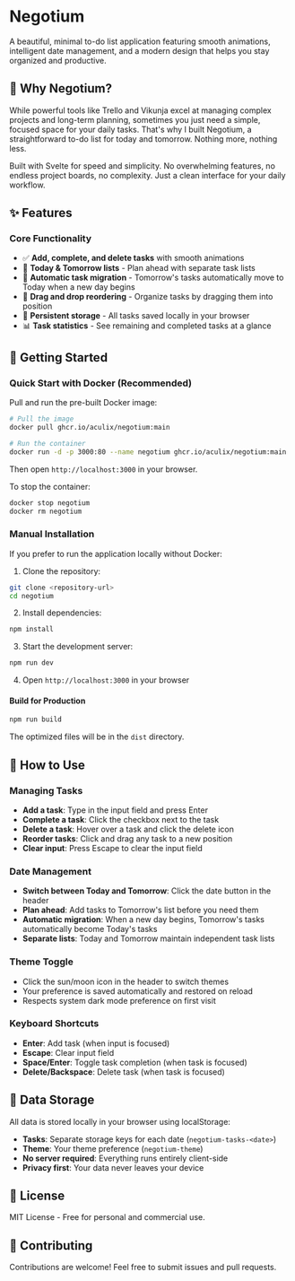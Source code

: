# Negotium

A beautiful, minimal to-do list application featuring smooth animations, intelligent date management, and a modern design that helps you stay organized and productive.

## 💭 Why Negotium?

While powerful tools like Trello and Vikunja excel at managing complex projects and long-term planning, sometimes you just need a simple, focused space for your daily tasks. That's why I built Negotium, a straightforward to-do list for today and tomorrow. Nothing more, nothing less.

Built with Svelte for speed and simplicity. No overwhelming features, no endless project boards, no complexity. Just a clean interface for your daily workflow.

## ✨ Features

### Core Functionality
- ✅ **Add, complete, and delete tasks** with smooth animations
- 📅 **Today & Tomorrow lists** - Plan ahead with separate task lists
- 🔄 **Automatic task migration** - Tomorrow's tasks automatically move to Today when a new day begins
- 🎯 **Drag and drop reordering** - Organize tasks by dragging them into position
- 💾 **Persistent storage** - All tasks saved locally in your browser
- 📊 **Task statistics** - See remaining and completed tasks at a glance

## 🚀 Getting Started

### Quick Start with Docker (Recommended)

Pull and run the pre-built Docker image:

```bash
# Pull the image
docker pull ghcr.io/aculix/negotium:main

# Run the container
docker run -d -p 3000:80 --name negotium ghcr.io/aculix/negotium:main
```

Then open `http://localhost:3000` in your browser.

To stop the container:
```bash
docker stop negotium
docker rm negotium
```

### Manual Installation

If you prefer to run the application locally without Docker:

1. Clone the repository:
```bash
git clone <repository-url>
cd negotium
```

2. Install dependencies:
```bash
npm install
```

3. Start the development server:
```bash
npm run dev
```

4. Open `http://localhost:3000` in your browser

#### Build for Production

```bash
npm run build
```

The optimized files will be in the `dist` directory.

## 📖 How to Use

### Managing Tasks
- **Add a task**: Type in the input field and press Enter
- **Complete a task**: Click the checkbox next to the task
- **Delete a task**: Hover over a task and click the delete icon
- **Reorder tasks**: Click and drag any task to a new position
- **Clear input**: Press Escape to clear the input field

### Date Management
- **Switch between Today and Tomorrow**: Click the date button in the header
- **Plan ahead**: Add tasks to Tomorrow's list before you need them
- **Automatic migration**: When a new day begins, Tomorrow's tasks automatically become Today's tasks
- **Separate lists**: Today and Tomorrow maintain independent task lists

### Theme Toggle
- Click the sun/moon icon in the header to switch themes
- Your preference is saved automatically and restored on reload
- Respects system dark mode preference on first visit

### Keyboard Shortcuts
- **Enter**: Add task (when input is focused)
- **Escape**: Clear input field
- **Space/Enter**: Toggle task completion (when task is focused)
- **Delete/Backspace**: Delete task (when task is focused)

## 💾 Data Storage

All data is stored locally in your browser using localStorage:
- **Tasks**: Separate storage keys for each date (`negotium-tasks-<date>`)
- **Theme**: Your theme preference (`negotium-theme`)
- **No server required**: Everything runs entirely client-side
- **Privacy first**: Your data never leaves your device

## 📄 License

MIT License - Free for personal and commercial use.

## 🤝 Contributing

Contributions are welcome! Feel free to submit issues and pull requests.
